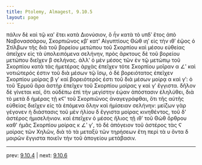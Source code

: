 ```yaml
---
title: Ptolemy, Almagest, 9.10.5
layout: page
---
```


πάλιν δὲ καὶ τῷ καʹ ἔτει κατὰ Διονύσιον, ὃ ἦν κατὰ τὸ υπδʹ ἔτος ἀπὸ Ναβονασσάρου, Σκορπιῶνος κβʹ κατ' Αἰγυπτίους Θὼθ ιηʹ εἰς τὴν ιθʹ ἑῷος ὁ Στίλβων τῆς διὰ τοῦ βορείου μετώπου τοῦ Σκορπίου καὶ μέσου εὐθείας ἀπεῖχεν εἰς τὰ ὑπολειπόμενα σελήνην, πρὸς ἄρκτους δὲ τοῦ βορείου μετώπου διεῖχεν β σελήνας. ἀλλ' ὁ μὲν μέσος τῶν ἐν τῷ μετώπῳ τοῦ Σκορπίου κατὰ τὰς ἡμετέρας ἀρχὰς ἐπεῖχεν τότε Σκορπίου μοῖραν α ∠ʹ καὶ νοτιώτερός ἐστιν τοῦ διὰ μέσων τῷ ἴσῳ, ὁ δὲ βορειότατος ἐπεῖχεν Σκορπίου μοίρας β γʹ καὶ βορειότερός ἐστι τοῦ διὰ μέσων μοίρᾳ α καὶ γʹ: ὁ τοῦ Ἑρμοῦ ἄρα ἀστὴρ ἐπεῖχεν τοῦ Σκορπίου μοίρας γ καὶ γʹ ἔγγιστα. δῆλον δὲ γίνεται καί, ὅτι οὐδέπω ἐπὶ τὴν μεγίστην ἑῴαν ἀπόστασιν ἐληλύθει, διὰ τὸ μετὰ δ ἡμέρας τῇ κϚʹ τοῦ Σκορπιῶνος ἀναγεγράφθαι, ὅτι τῆς αὐτῆς εὐθείας διεῖχεν εἰς τὰ ἑπόμενα ὅλην καὶ ἡμίσειαν σελήνην: μείζων γὰρ γέγονεν ἡ διάστασις τοῦ μὲν ἡλίου δ ἔγγιστα μοίρας κινηθέντος, τοῦ δ' ἀστέρος ἡμισελήνιον. καὶ ἐπεῖχεν ὁ μέσος ἥλιος τῇ ιθʹ τοῦ Θὼθ ὄρθρου καθ' ἡμᾶς Σκορπίου μοίρας κ ∠ʹ γʹ, τὸ δὲ ἀπόγειον τοῦ ἀστέρος τὰς Ϛ μοίρας τῶν Χηλῶν, διὰ τὸ τὰ μεταξὺ τῶν τηρήσεων ἔτη περὶ τὰ υ ὄντα δ μοιρῶν ἔγγιστα ποιεῖν τὴν τοῦ ἀπογείου μετάβασιν. 

---

prev: [9.10.4](../9.10.4/) | next: [9.10.6](../9.10.6/)

